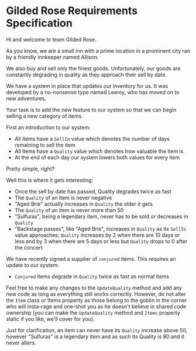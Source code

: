 # Gilded Rose Requirements Specification

Hi and welcome to team Gilded Rose.

As you know, we are a small inn with a prime location in a prominent city ran by a friendly innkeeper named Allison.

We also buy and sell only the finest goods. Unfortunately, our goods are constantly degrading in quality as they approach their sell by date.

We have a system in place that updates our inventory for us. It was developed by a no-nonsense type named
Leeroy, who has moved on to new adventures.

Your task is to add the new feature to our system so that we can begin selling a new category of items.

First an introduction to our system:

- All items have a `SellIn` value which denotes the number of days remaining to sell the item
- All items have a `Quality` value which denotes how valuable the item is
- At the end of each day our system lowers both values for every item

Pretty simple, right?

Well this is where it gets interesting:

- Once the sell by date has passed, Quality degrades twice as fast
- The `Quality` of an item is never negative
- "Aged Brie" actually increases in `Quality` the older it gets
- The `Quality` of an item is never more than 50
- "Sulfuras", being a legendary item, never has to be sold or decreases in `Quality`
- "Backstage passes", like "Aged Brie", increases in `Quality` as its `SellIn` value approaches;
  `Quality` increases by 2 when there are 10 days or less and by 3 when there are 5 days or less but
  `Quality` drops to 0 after the concert

We have recently signed a supplier of `conjured` items. This requires an update to our system:

- `Conjured` items degrade in `Quality` twice as fast as normal items

Feel free to make any changes to the `UpdateQuality` method and add any new code as long as everything
still works correctly. However, do not alter the `Item` class or Items property as those belong to the
goblin in the corner who will insta-rage and one-shot you as he doesn't believe in shared code
ownership (you can make the `UpdateQuality` method and `Items` property static if you like, we'll cover
for you).

Just for clarification, an item can never have its `Quality` increase above 50, however "Sulfuras" is a
legendary item and as such its Quality is 80 and it never alters.
